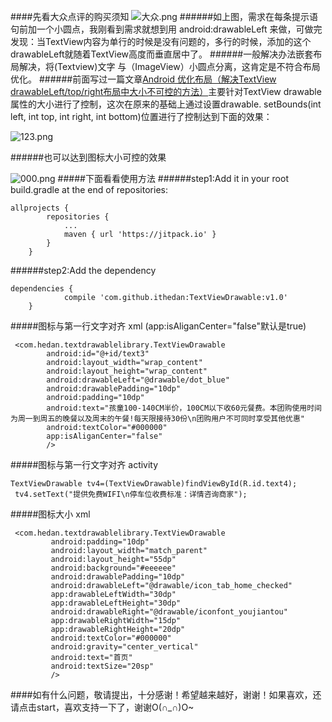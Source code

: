 ####先看大众点评的购买须知
![大众.png](http://upload-images.jianshu.io/upload_images/3523210-e7971f5aa1049148.png?imageMogr2/auto-orient/strip%7CimageView2/2/w/1240)
######如上图，需求在每条提示语句前加一个小圆点，我刚看到需求就想到用 android:drawableLeft 来做，可做完发现：当TextView内容为单行的时候是没有问题的，多行的时候，添加的这个drawableLeft就随着TextView高度而垂直居中了。
######一般解决办法嵌套布局解决，将(Textview)文字  与（ImageView）小圆点分离，这肯定是不符合布局优化。
######前面写过一篇文章[Android 优化布局（解决TextView drawableLeft/top/right布局中大小不可控的方法）](http://www.jianshu.com/p/d3027acf475a)主要针对TextView  drawable属性的大小进行了控制，这次在原来的基础上通过设置drawable. setBounds(int left, int top, int right, int bottom)位置进行了控制达到下面的效果：

![123.png](http://upload-images.jianshu.io/upload_images/3523210-ae55e5504b7aae6e.png?imageMogr2/auto-orient/strip%7CimageView2/2/w/1240)

######也可以达到图标大小可控的效果

![000.png](http://upload-images.jianshu.io/upload_images/3523210-0ad048c82ce9bad8.png?imageMogr2/auto-orient/strip%7CimageView2/2/w/1240)
#####下面看看使用方法
######step1:Add it in your root build.gradle at the end of repositories:
````
allprojects {
		repositories {
			...
			maven { url 'https://jitpack.io' }
		}
	}
````
######step2:Add the dependency
````
dependencies {
	        compile 'com.github.ithedan:TextViewDrawable:v1.0'
	}
````
#####图标与第一行文字对齐 xml (app:isAliganCenter="false"默认是true)
````
 <com.hedan.textdrawablelibrary.TextViewDrawable
        android:id="@+id/text3"
        android:layout_width="wrap_content"
        android:layout_height="wrap_content"
        android:drawableLeft="@drawable/dot_blue"
        android:drawablePadding="10dp"
        android:padding="10dp"
        android:text="孩童100-140CM半价，100CM以下收60元餐费。本团购使用时间为周一到周五的晚餐以及周末的午餐!每天限接待30份\n团购用户不可同时享受其他优惠"
        android:textColor="#000000"
        app:isAliganCenter="false"
        />
````
#####图标与第一行文字对齐 activity
````
TextViewDrawable tv4=(TextViewDrawable)findViewById(R.id.text4);
 tv4.setText("提供免费WIFI\n停车位收费标准：详情咨询商家");
````
#####图标大小 xml
````
 <com.hedan.textdrawablelibrary.TextViewDrawable
         android:padding="10dp"
         android:layout_width="match_parent"
         android:layout_height="55dp"
         android:background="#eeeeee"
         android:drawablePadding="10dp"
         android:drawableLeft="@drawable/icon_tab_home_checked"
         app:drawableLeftWidth="30dp"
         app:drawableLeftHeight="30dp"
         android:drawableRight="@drawable/iconfont_youjiantou"
         app:drawableRightWidth="15dp"
         app:drawableRightHeight="20dp"
         android:textColor="#000000"
         android:gravity="center_vertical"
         android:text="首页"
         android:textSize="20sp"
         />
````
####如有什么问题，敬请提出，十分感谢！希望越来越好，谢谢！如果喜欢，还请点击start，喜欢支持一下了，谢谢O(∩_∩)O~
